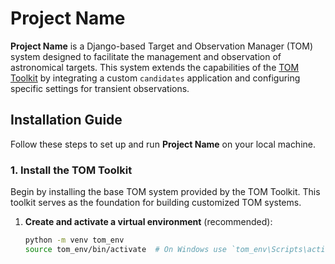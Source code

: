 # Project Name

**Project Name** is a Django-based Target and Observation Manager (TOM) system designed to facilitate the management and observation of astronomical targets. This system extends the capabilities of the [TOM Toolkit](https://github.com/TOMToolkit/tom_base) by integrating a custom `candidates` application and configuring specific settings for transient observations.

## Installation Guide

Follow these steps to set up and run **Project Name** on your local machine.

### 1. Install the TOM Toolkit

Begin by installing the base TOM system provided by the TOM Toolkit. This toolkit serves as the foundation for building customized TOM systems.

1. **Create and activate a virtual environment** (recommended):

   ```bash
   python -m venv tom_env
   source tom_env/bin/activate  # On Windows use `tom_env\Scripts\activate`
